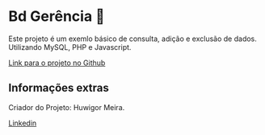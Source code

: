 # Bd Gerência 🏦

Este projeto é um exemlo básico de consulta, adição e exclusão de dados. Utilizando MySQL, PHP e Javascript.

[Link para o projeto no Github](https://github.com/Huwigor/Gerencia-MySQL.git)

## Informações extras

Criador do Projeto:  Huwigor Meira.

[Linkedin](https://www.linkedin.com/in/huwigor-meira-483092292/)